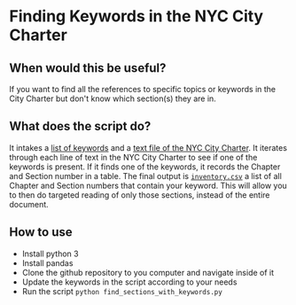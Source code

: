 # Finding Keywords in the NYC City Charter

## When would this be useful?
If you want to find all the references to specific topics or keywords in the City Charter but don't know which section(s) they are in.

## What does the script do?
It intakes a [list of keywords](https://github.com/hannahkates/parsing-nyc-charter/blob/master/find_sections_with_keywords.py#L4) and a [text file of the NYC City Charter](https://github.com/hannahkates/parsing-nyc-charter/blob/master/document.txt). It iterates through each line of text in the NYC City Charter to see if one of the keywords is present. If it finds one of the keywords, it records the Chapter and Section number in a table. The final output is [`inventory.csv`](https://github.com/hannahkates/parsing-nyc-charter/blob/master/inventory.csv) a list of all Chapter and Section numbers that contain your keyword. This will allow you to then do targeted reading of only those sections, instead of the entire document.

## How to use
- Install python 3
- Install pandas
- Clone the github repository to you computer and navigate inside of it
- Update the keywords in the script according to your needs
- Run the script `python find_sections_with_keywords.py`
